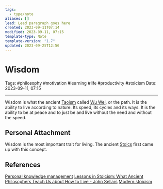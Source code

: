 ```yaml
---
tags:
  - type/note
aliases: []
lead: Lead paragraph goes here
created: 2023-09-11T07:14
modified: 2023-09-11, 07:15
template-type: Note
template-version: "1.7"
updated: 2023-09-25T12:56
---
```


# Wisdom

Tags: #philosophy  #motivation #learning #life #productivity #stoicism 
Date: 2023-09-11, 07:15

---

Wisdom is what the ancient [Taoism](Taoists) called [Wu Wei](Wu%20Wei), or the path. It is the ability to live according to nature. Its speed, its cycles and its ways. It is the ability to be at peace and to just be and live without the need and without the speed. 

## Personal Attachment

Wisdom is the most important trait for living. The ancient [Stoics](Stoicism.md) first came up with this concept.

## References

[Personal knowledge management](Personal%20knowledge%20management.md)
[Lessons in Stoicism: What Ancient Philosophers Teach Us about How to Live - John Sellars](https://books.google.cz/books/about/Lessons_in_Stoicism.html?id=ky84zQEACAAJ&redir_esc=y)
[Modern stoicism](https://modernstoicism.com/)
